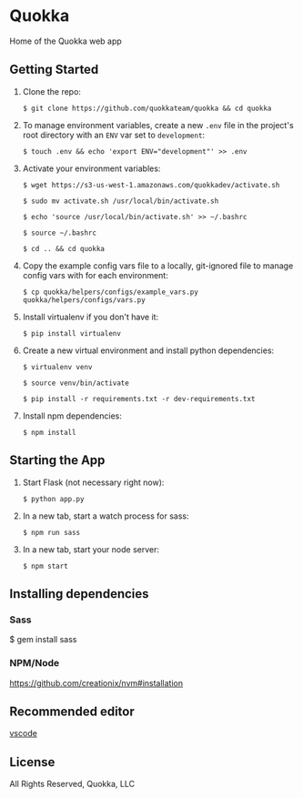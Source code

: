 # Quokka

Home of the Quokka web app

## Getting Started

1. Clone the repo:

    ```
    $ git clone https://github.com/quokkateam/quokka && cd quokka
    ```

2. To manage environment variables, create a new `.env` file in the project's root directory with an `ENV` var set to `development`:

    ```
    $ touch .env && echo 'export ENV="development"' >> .env
    ```

3. Activate your environment variables:

    ```
    $ wget https://s3-us-west-1.amazonaws.com/quokkadev/activate.sh
    ```
    ```
    $ sudo mv activate.sh /usr/local/bin/activate.sh
    ```
    ```
    $ echo 'source /usr/local/bin/activate.sh' >> ~/.bashrc
    ```
    ```
    $ source ~/.bashrc
    ```
    ```
    $ cd .. && cd quokka
    ```
4. Copy the example config vars file to a locally, git-ignored file to manage config vars with for each environment:

    ```
    $ cp quokka/helpers/configs/example_vars.py quokka/helpers/configs/vars.py
    ```

5. Install virtualenv if you don't have it:

    ```
    $ pip install virtualenv
    ```

6. Create a new virtual environment and install python dependencies:

    ```
    $ virtualenv venv
    ```
    ```
    $ source venv/bin/activate
    ```
    ```
    $ pip install -r requirements.txt -r dev-requirements.txt
    ```

7. Install npm dependencies:

    ```
    $ npm install
    ```

## Starting the App

1. Start Flask (not necessary right now):

    ```
    $ python app.py
    ```

2. In a new tab, start a watch process for sass:

    ```
    $ npm run sass
    ```

3. In a new tab, start your node server:

    ```
    $ npm start
    ```

## Installing dependencies

### Sass

$ gem install sass

### NPM/Node

<https://github.com/creationix/nvm#installation>

## Recommended editor

[vscode](https://code.visualstudio.com/download)

## License

All Rights Reserved, Quokka, LLC
